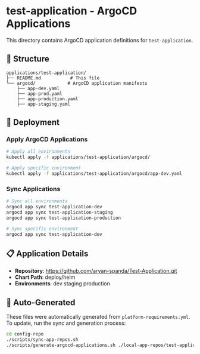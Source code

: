 # test-application - ArgoCD Applications

This directory contains ArgoCD application definitions for `test-application`.

## 📁 Structure
```
applications/test-application/
├── README.md           # This file
└── argocd/            # ArgoCD application manifests
    ├── app-dev.yaml
    ├── app-prod.yaml
    ├── app-production.yaml
    ├── app-staging.yaml
```

## 🚀 Deployment

### Apply ArgoCD Applications
```bash
# Apply all environments
kubectl apply -f applications/test-application/argocd/

# Apply specific environment
kubectl apply -f applications/test-application/argocd/app-dev.yaml
```

### Sync Applications
```bash
# Sync all environments
argocd app sync test-application-dev
argocd app sync test-application-staging
argocd app sync test-application-production

# Sync specific environment
argocd app sync test-application-dev
```

## 📋 Application Details

- **Repository**: https://github.com/aryan-spanda/Test-Application.git
- **Chart Path**: deploy/helm
- **Environments**: dev staging production 

## 🔄 Auto-Generated

These files were automatically generated from `platform-requirements.yml`.
To update, run the sync and generation process:

```bash
cd config-repo
./scripts/sync-app-repos.sh
./scripts/generate-argocd-applications.sh ./local-app-repos/test-application
```
